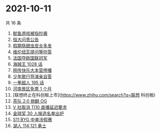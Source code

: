 # 2021-10-11

共 16 条

<!-- BEGIN -->
<!-- 最后更新时间 Mon Oct 11 2021 09:55:48 GMT+0800 (China Standard Time) -->

1. [鱿鱼游戏被指抄袭](https://www.zhihu.com/search?q=鱿鱼游戏)
1. [恒大问责公告](https://www.zhihu.com/search?q=恒大)
1. [假期隐翅虫皮炎多发](https://www.zhihu.com/search?q=隐翅虫)
1. [维伦纽瓦提问等你答](https://www.zhihu.com/search?q=维伦纽瓦)
1. [法国夺欧国联冠军](https://www.zhihu.com/search?q=欧国联)
1. [海贼王 1028 话](https://www.zhihu.com/search?q=海贼王)
1. [网传快乐大本营停播](https://www.zhihu.com/search?q=快乐大本营)
1. [少年歌行导演亲自答](https://www.zhihu.com/search?q=少年歌行)
1. [一拳超人 195 话](https://www.zhihu.com/search?q=一拳超人)
1. [河南景区免票 1 个月](https://www.zhihu.com/search?q=河南景区)
1. [联想终止在科创板上市](https://www.zhihu.com/search?q=联想 科创板)
1. [茶队 2:0 掀翻 OG](https://www.zhihu.com/search?q=og)
1. [V 社取消 TI10 直播延迟要求](https://www.zhihu.com/search?q=ti10直播)
1. [金球奖 30 人候选名单出炉](https://www.zhihu.com/search?q=金球奖)
1. [S11 BYG 中单涉假赛](https://www.zhihu.com/search?q=byg)
1. [湖人 114:121 勇士](https://www.zhihu.com/search?q=勇士)

<!-- END -->
